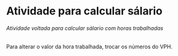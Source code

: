 # Atividade para calcular sálario
<h6> Atividade voltada para calcular sálario com horas trabalhadas</h6>
<h7>Para alterar o valor da hora trabalhada, trocar os números do VPH. </h7>
